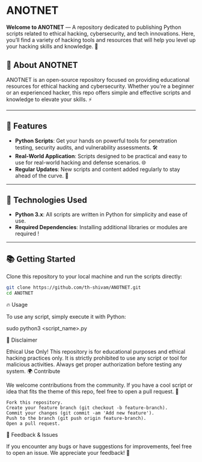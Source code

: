 # **ANOTNET**
**Welcome to ANOTNET** — A repository dedicated to publishing Python scripts related to ethical hacking, cybersecurity, and tech innovations. Here, you’ll find a variety of hacking tools and resources that will help you level up your hacking skills and knowledge. 🚀

## 🚀 **About ANOTNET**
ANOTNET is an open-source repository focused on providing educational resources for ethical hacking and cybersecurity. Whether you're a beginner or an experienced hacker, this repo offers simple and effective scripts and knowledge to elevate your skills. ⚡

---

## 🔧 **Features**
- **Python Scripts**: Get your hands on powerful tools for penetration testing, security audits, and vulnerability assessments. 🛠️
- **Real-World Application**: Scripts designed to be practical and easy to use for real-world hacking and defense scenarios. 🌐
- **Regular Updates**: New scripts and content added regularly to stay ahead of the curve. 📅

---

## 🐍 **Technologies Used**
- **Python 3.x**: All scripts are written in Python for simplicity and ease of use.
- **Required Dependencies**: Installing additional libraries or modules are required !

---

## 📚 **Getting Started**
Clone this repository to your local machine and run the scripts directly:

```bash
git clone https://github.com/th-shivam/ANOTNET.git
cd ANOTNET
```
🔥 Usage

To use any script, simply execute it with Python:

sudo python3 <script_name>.py

📌 Disclaimer

Ethical Use Only!
This repository is for educational purposes and ethical hacking practices only. It is strictly prohibited to use any script or tool for malicious activities. Always get proper authorization before testing any system.
🌍 Contribute

We welcome contributions from the community. If you have a cool script or idea that fits the theme of this repo, feel free to open a pull request. 🙌

    Fork this repository.
    Create your feature branch (git checkout -b feature-branch).
    Commit your changes (git commit -am 'Add new feature').
    Push to the branch (git push origin feature-branch).
    Open a pull request.

💬 Feedback & Issues

If you encounter any bugs or have suggestions for improvements, feel free to open an issue. We appreciate your feedback! 🚀
